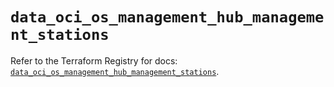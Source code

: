 # `data_oci_os_management_hub_management_stations`

Refer to the Terraform Registry for docs: [`data_oci_os_management_hub_management_stations`](https://registry.terraform.io/providers/oracle/oci/7.19.0/docs/data-sources/os_management_hub_management_stations).

